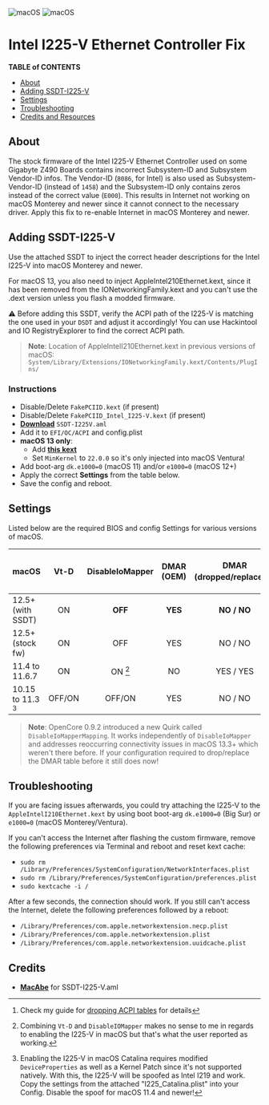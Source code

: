 ![macOS](https://img.shields.io/badge/Applicable_to:-macOS_12+-version.svg) ![macOS](https://img.shields.io/badge/Affected_Mainboard/Chipset:-Gigabyte_Z490-white.svg)

# Intel I225-V Ethernet Controller Fix

**TABLE of CONTENTS**

- [About](#about)
- [Adding SSDT-I225-V](#adding-ssdt-i225-v)
- [Settings](#settings)
- [Troubleshooting](#troubleshooting)
- [Credits and Resources](#credits-and-resources)

## About
The stock firmware of the Intel I225-V Ethernet Controller used on some Gigabyte Z490 Boards contains incorrect Subsystem-ID and Subsystem Vendor-ID infos. The Vendor-ID (`8086`, for Intel) is also used as Subsystem-Vendor-ID (instead of `1458`) and the Subsystem-ID only contains zeros instead of the correct value (`E000`). This results in Internet not working on macOS Monterey and newer since it cannot connect to the necessary driver. Apply this fix to re-enable Internet in macOS Monterey and newer.

## Adding SSDT-I225-V
Use the attached SSDT to inject the correct header descriptions for the Intel I225-V into macOS Monterey and newer. 

For macOS 13, you also need to inject AppleIntel210Ethernet.kext, since it has been removed from the IONetworkingFamily.kext and you can't use the .dext version unless you flash a modded firmware.

:warning: Before adding this SSDT, verify the ACPI path of the I225-V is matching the one used in your `DSDT` and adjust it accordingly! You can use Hackintool and IO RegistryExplorer to find the correct ACPI path.

> **Note**: Location of AppleIntelI210Ethernet.kext in previous versions of macOS: `System/Library/Extensions/IONetworkingFamily.kext/Contents/PlugIns/`

### Instructions

- Disable/Delete `FakePCIID.kext` (if present)
- Disable/Delete `FakePCIID_Intel_I225-V.kext` (if present)
- [**Download**](https://github.com/5T33Z0/OC-Little-Translated/blob/main/01_Adding_missing_Devices_and_enabling_Features/Intel_I225-V_Fix_(SSDT-I225V)/SSDT-I225V.aml?raw=true) `SSDT-I225V.aml`
- Add it to `EFI/OC/ACPI` and config.plist 
- **macOS 13 only**: 
	- Add [**this kext**](https://github.com/5T33Z0/OC-Little-Translated/raw/main/01_Adding_missing_Devices_and_enabling_Features/Intel_I225-V_Fix_(SSDT-I225V)/AII210E.zip) 
	- Set `MinKernel` to `22.0.0` so it's only injected into macOS Ventura!
- Add boot-arg `dk.e1000=0` (macOS 11) and/or `e1000=0` (macOS 12+)
- Apply the correct **Settings** from the table below.
- Save the config and reboot.

## Settings
Listed below are the required BIOS and config Settings for various versions of macOS.

macOS |Vt-D|DisableIoMapper|DMAR (OEM)|DMAR (dropped/replaced)[^1]| I225-V / 3rd Party working|
:-----|:------:|:----------:|:--------:|:-----------------:|:--------------------------:
12.5+ (with SSDT)| ON |**OFF**| **YES** | **NO / NO**| **YES / YES**
12.5+ (stock fw) | ON | OFF | YES| NO / NO | **NO / YES**
11.4 to 11.6.7 | ON | ON [^2]| NO | YES / YES | [**YES / YES**](https://github.com/5T33Z0/Gigabyte-Z490-Vision-G-Hackintosh-OpenCore/issues/19#issuecomment-1153315826)
10.15 to 11.3 [^3]| OFF/ON |OFF/ON | YES | NO / NO | **YES / NO**

[^1]: Check my guide for [dropping ACPI tables](https://github.com/5T33Z0/OC-Little-Translated/tree/main/00_About_ACPI/ACPI_Dropping_Tables#readme) for details
[^2]: Combining `Vt-D` and `DisableIOMapper` makes no sense to me in regards to enabling the I225-V in macOS but that's what the user reported as working.
[^3]: Enabling the I225-V in macOS Catalina requires modified `DeviceProperties` as well as a Kernel Patch since it's not supported natively. With this, the I225-V will be spoofed as Intel I219 and work. Copy the settings from the attached "I225_Catalina.plist" into your Config. Disable the spoof for macOS 11.4 and newer!

> **Note**: OpenCore 0.9.2 introduced a new Quirk called `DisableIoMapperMapping`. It works independently of `DisableIoMapper` and addresses reoccurring connectivity issues in macOS 13.3+ which weren't there before. If your configuration required to drop/replace the DMAR table before it still does now!

## Troubleshooting

If you are facing issues afterwards, you could try attaching the I225-V to the `AppleIntelI210Ethernet.kext` by using boot boot-arg `dk.e1000=0` (Big Sur) or `e1000=0` (macOS Monterey/Ventura).

If you can't access the Internet after flashing the custom firmware, remove the following preferences via Terminal and reboot and reset kext cache:

- `sudo rm /Library/Preferences/SystemConfiguration/NetworkInterfaces.plist`
- `sudo rm /Library/Preferences/SystemConfiguration/preferences.plist`
- `sudo kextcache -i /`

After a few seconds, the connection should work. If you still can't access the Internet, delete the following preferences followed by a reboot:

- `/Library/Preferences/com.apple.networkextension.necp.plist`
- `/Library/Preferences/com.apple.networkextension.plist`
- `/Library/Preferences/com.apple.networkextension.uuidcache.plist`

## Credits
- [**MacAbe**](https://www.insanelymac.com/forum/topic/352281-intel-i225-v-on-ventura/?do=findComment&comment=2786836) for SSDT-I225-V.aml
